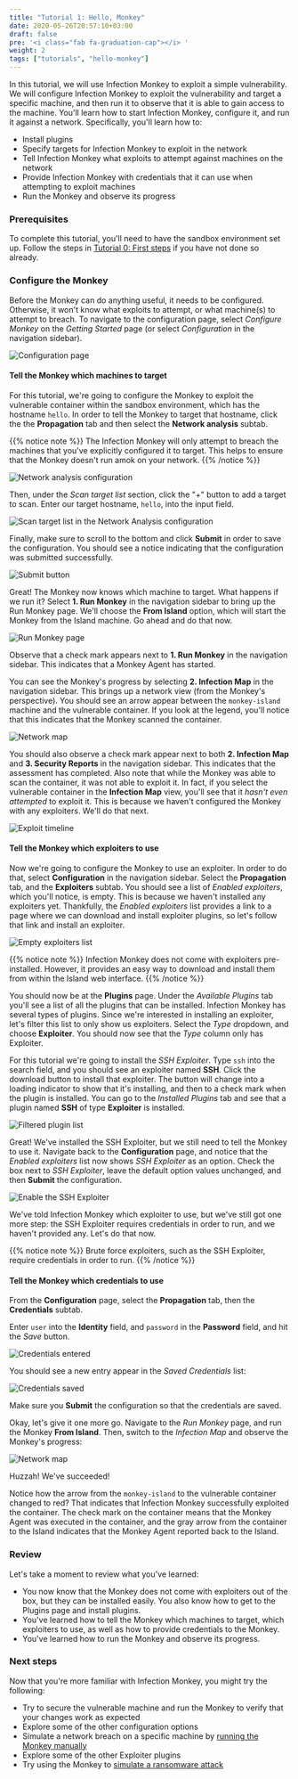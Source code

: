 ```yaml
---
title: "Tutorial 1: Hello, Monkey"
date: 2020-05-26T20:57:10+03:00
draft: false
pre: '<i class="fab fa-graduation-cap"></i> '
weight: 2
tags: ["tutorials", "hello-monkey"]
---
```


In this tutorial, we will use Infection Monkey to exploit a simple vulnerability. We will configure Infection Monkey to exploit the vulnerability and target a specific machine, and then run it to observe that it is able to gain access to the machine. You'll learn how to start Infection Monkey, configure it, and run it against a network. Specifically, you'll learn how to:
- Install plugins
- Specify targets for Infection Monkey to exploit in the network
- Tell Infection Monkey what exploits to attempt against machines on the network
- Provide Infection Monkey with credentials that it can use when attempting to exploit machines
- Run the Monkey and observe its progress

### Prerequisites

To complete this tutorial, you'll need to have the sandbox environment set up.
Follow the steps in [Tutorial 0: First steps](../first-steps) if you have not
done so already.

### Configure the Monkey
Before the Monkey can do anything useful, it needs to be configured. Otherwise,
it won't know what exploits to attempt, or what machine(s) to attempt to
breach. To navigate to the configuration page, select _Configure Monkey_
on the _Getting Started_ page (or select _Configuration_ in the navigation
sidebar).

![Configuration page](../../images/tutorials/hello-monkey/3-configuration-page.jpg)

#### Tell the Monkey which machines to target
For this tutorial, we're going to configure the Monkey to exploit the
vulnerable container within the sandbox environment, which has the hostname
`hello`. In order to tell the Monkey to target that hostname, click the the
**Propagation** tab and then select the **Network analysis** subtab.

{{% notice note %}}
The Infection Monkey will only attempt to breach the machines that you've explicitly configured it to target. This helps to ensure that the Monkey doesn't run amok on your network.
{{% /notice %}}

![Network analysis configuration](../../images/tutorials/hello-monkey/4-network-analysis.jpg)

Then, under the _Scan target list_ section, click the "+" button to add a target to scan. Enter our target hostname, `hello`, into the input field.

![Scan target list in the Network Analysis configuration](../../images/tutorials/hello-monkey/5-scan-target-list.jpg)

Finally, make sure to scroll to the bottom and click **Submit** in order to save the configuration.
You should see a notice indicating that the configuration was submitted successfully.

![Submit button](../../images/tutorials/hello-monkey/6-submit-button.jpg)

Great! The Monkey now knows which machine to target. What happens if we run it? Select **1. Run Monkey** in the navigation sidebar to bring up the Run Monkey page. We'll choose the **From Island** option, which will start the Monkey from the Island machine. Go ahead and do that now.

![Run Monkey page](../../images/tutorials/hello-monkey/7-run-monkey.jpg)

Observe that a check mark appears next to **1. Run Monkey** in the navigation sidebar. This indicates that a Monkey Agent has started.

You can see the Monkey's progress by selecting **2. Infection Map** in the navigation sidebar. This brings up a network view (from the Monkey's perspective). You should see an arrow appear between the `monkey-island` machine and the vulnerable container. If you look at the legend, you'll notice that this indicates that the Monkey scanned the container.

![Network map](../../images/tutorials/hello-monkey/8-map-scanned.jpg)

You should also observe a check mark appear next to both **2. Infection Map** and **3. Security Reports** in the navigation sidebar. This indicates that the assessment has completed. Also note that while the Monkey was able to scan the container, it was not able to exploit it. In fact, if you select the vulnerable container in the **Infection Map** view, you'll see that it _hasn't even attempted_ to exploit it. This is because we haven't configured the Monkey with any exploiters. We'll do that next.

![Exploit timeline](../../images/tutorials/hello-monkey/9-exploit-timeline.jpg)


#### Tell the Monkey which exploiters to use
Now we're going to configure the Monkey to use an exploiter. In order to do that, select **Configuration** in the navigation sidebar. Select the **Propagation** tab, and the **Exploiters** subtab. You should see a list of _Enabled exploiters_, which you'll notice, is empty. This is because we haven't installed any exploiters yet. Thankfully, the _Enabled exploiters_ list provides a link to a page where we can download and install exploiter plugins, so let's follow that link and install an exploiter.

![Empty exploiters list](../../images/tutorials/hello-monkey/10-empty-exploiter-list.jpg)

{{% notice note %}}
Infection Monkey does not come with exploiters pre-installed. However, it provides an easy way to download and install them from within the Island web interface.
{{% /notice %}}

You should now be at the **Plugins** page. Under the _Available Plugins_ tab you'll see a list of all the plugins that can be installed. Infection Monkey has several types of plugins. Since we're interested in installing an exploiter, let's filter this list to only show us exploiters. Select the _Type_ dropdown, and choose **Exploiter**. You should now see that the _Type_ column only has Exploiter.

For this tutorial we're going to install the _SSH Exploiter_. Type `ssh` into the search field, and you should see an exploiter named **SSH**. Click the download button to install that exploiter. The button will change into a loading indicator to show that it's installing, and then to a check mark when the plugin is installed. You can go to the _Installed Plugins_ tab and see that a plugin named **SSH** of type **Exploiter** is installed.

![Filtered plugin list](../../images/tutorials/hello-monkey/11-filtered-plugin-list.jpg)

Great! We've installed the SSH Exploiter, but we still need to tell the Monkey to use it. Navigate back to the **Configuration** page, and notice that the _Enabled exploiters_ list now shows _SSH Exploiter_ as an option. Check the box next to _SSH Exploiter_, leave the default option values unchanged, and then **Submit** the configuration.

![Enable the SSH Exploiter](../../images/tutorials/hello-monkey/12-exploiter-enabled.jpg)


We've told Infection Monkey which exploiter to use, but we've still got one more step: the SSH Exploiter requires credentials in order to run, and we haven't provided any. Let's do that now.

{{% notice note %}}
Brute force exploiters, such as the SSH Exploiter, require credentials in order to run.
{{% /notice %}}


#### Tell the Monkey which credentials to use
From the **Configuration** page, select the **Propagation** tab, then the **Credentials** subtab.

Enter `user` into the **Identity** field, and `password` in the **Password** field, and hit the _Save_ button.

![Credentials entered](../../images/tutorials/hello-monkey/13-credentials-input.jpg)

You should see a new entry appear in the _Saved Credentials_ list:

![Credentials saved](../../images/tutorials/hello-monkey/14-saved-credentials.jpg)

Make sure you **Submit** the configuration so that the credentials are saved.

Okay, let's give it one more go. Navigate to the _Run Monkey_ page, and run the Monkey **From Island**. Then, switch to the _Infection Map_ and observe the Monkey's progress:

![Network map](../../images/tutorials/hello-monkey/15-map-exploited.jpg)

Huzzah! We've succeeded!

Notice how the arrow from the `monkey-island` to the vulnerable container changed to red? That indicates that Infection Monkey successfully exploited the container. The check mark on the container means that the Monkey Agent was executed in the container, and the gray arrow from the container to the Island indicates that the Monkey Agent reported back to the Island.


### Review
Let's take a moment to review what you've learned:
- You now know that the Monkey does not come with exploiters out of the box, but they can be installed easily. You also know how to get to the Plugins page and install plugins.
- You've learned how to tell the Monkey which machines to target, which exploiters to use, as well as how to provide credentials to the Monkey.
- You've learned how to run the Monkey and observe its progress.


### Next steps
Now that you're more familiar with Infection Monkey, you might try the following:

- Try to secure the vulnerable machine and run the Monkey to verify that your changes work as expected
- Explore some of the other configuration options
- Simulate a network breach on a specific machine by [running the Monkey manually](../../usage/running-manually)
- Explore some of the other Exploiter plugins
- Try using the Monkey to [simulate a ransomware attack](../ransomware)
